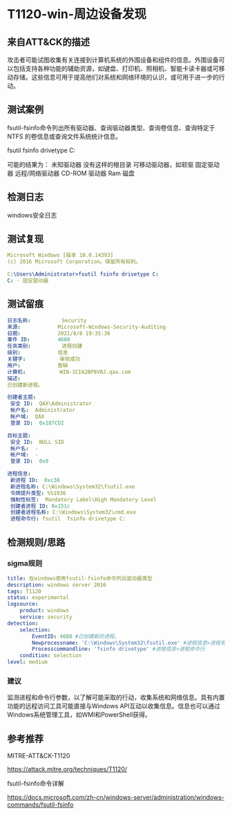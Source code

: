 # T1120-win-周边设备发现

## 来自ATT&CK的描述

攻击者可能试图收集有关连接到计算机系统的外围设备和组件的信息。外围设备可以包括支持各种功能的辅助资源，如键盘、打印机、照相机、智能卡读卡器或可移动存储。这些信息可用于提高他们对系统和网络环境的认识，或可用于进一步的行动。

## 测试案例

fsutil-fsinfo命令列出所有驱动器、查询驱动器类型、查询卷信息、查询特定于 NTFS 的卷信息或查询文件系统统计信息。

fsutil fsinfo drivetype C:

可能的结果为：
未知驱动器
没有这样的根目录
可移动驱动器，如软驱
固定驱动器
远程/网络驱动器
CD-ROM 驱动器
Ram 磁盘

## 检测日志

windows安全日志

## 测试复现

```yml
Microsoft Windows [版本 10.0.14393]
(c) 2016 Microsoft Corporation。保留所有权利。

C:\Users\Administrator>fsutil fsinfo drivetype C:
C: - 固定驱动器
```

## 测试留痕

```yml
日志名称:          Security
来源:            Microsoft-Windows-Security-Auditing
日期:            2021/8/8 19:35:36
事件 ID:         4688
任务类别:          进程创建
级别:            信息
关键字:           审核成功
用户:            暂缺
计算机:           WIN-1CIA2BP8VBJ.qax.com
描述:
已创建新进程。

创建者主题:
 安全 ID:  QAX\Administrator
 帐户名:  Administrator
 帐户域:  QAX
 登录 ID:  0x187CD2

目标主题:
 安全 ID:  NULL SID
 帐户名:  -
 帐户域:  -
 登录 ID:  0x0

进程信息:
 新进程 ID:  0xc38
 新进程名称: C:\Windows\System32\fsutil.exe
 令牌提升类型: %%1936
 强制性标签:  Mandatory Label\High Mandatory Level
 创建者进程 ID: 0x151c
 创建者进程名称: C:\Windows\System32\cmd.exe
 进程命令行: fsutil  fsinfo drivetype C:
```

## 检测规则/思路

### sigma规则

```yml
title: 在windows使用fsutil-fsinfo命令列出驱动器类型
description: windows server 2016
tags: T1120
status: experimental
logsource:
    product: windows
    service: security
detection:
    selection:
        EventID: 4688 #已创建新的进程。
        Newprocessname: 'C:\Windows\System32\fsutil.exe' #进程信息>进程名称
        Processcommandline: 'fsinfo drivetype' #进程信息>进程命令行
    condition: selection
level: medium
```

### 建议

监测进程和命令行参数，以了解可能采取的行动，收集系统和网络信息。具有内置功能的远程访问工具可能直接与Windows API互动以收集信息。信息也可以通过Windows系统管理工具，如WMI和PowerShell获得。

## 参考推荐

MITRE-ATT&CK-T1120

<https://attack.mitre.org/techniques/T1120/>

fsutil-fsinfo命令详解

<https://docs.microsoft.com/zh-cn/windows-server/administration/windows-commands/fsutil-fsinfo>
